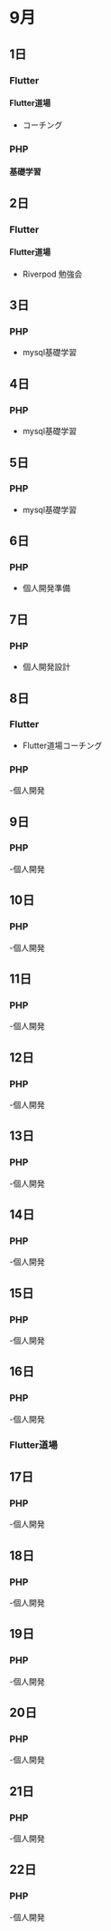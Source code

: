 # 9月

## 1日

### Flutter

#### Flutter道場
- コーチング

### PHP

#### 基礎学習

## 2日

### Flutter

#### Flutter道場
- Riverpod 勉強会

## 3日

### PHP
- mysql基礎学習

## 4日

### PHP
- mysql基礎学習

## 5日

### PHP
- mysql基礎学習

## 6日

### PHP
- 個人開発準備

## 7日

### PHP
- 個人開発設計

## 8日

### Flutter
- Flutter道場コーチング

### PHP
-個人開発

## 9日

### PHP
-個人開発

## 10日

### PHP
-個人開発

## 11日

### PHP
-個人開発

## 12日

### PHP
-個人開発

## 13日

### PHP
-個人開発

## 14日

### PHP
-個人開発

## 15日

### PHP
-個人開発

## 16日

### PHP
-個人開発

### Flutter道場

## 17日

### PHP
-個人開発

## 18日

### PHP
-個人開発

## 19日

### PHP
-個人開発

## 20日

### PHP
-個人開発

## 21日

### PHP
-個人開発

## 22日

### PHP
-個人開発
